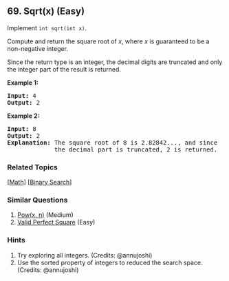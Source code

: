 <!--|This file generated by command(leetcode description); DO NOT EDIT.    |-->
<!--+----------------------------------------------------------------------+-->
<!--|@author    Openset <openset.wang@gmail.com>                           |-->
<!--|@link      https://github.com/openset                                 |-->
<!--|@home      https://github.com/openset/leetcode                        |-->
<!--+----------------------------------------------------------------------+-->

## 69. Sqrt(x) (Easy)

<p>Implement <code>int sqrt(int x)</code>.</p>

<p>Compute and return the square root of <em>x</em>, where&nbsp;<em>x</em>&nbsp;is guaranteed to be a non-negative integer.</p>

<p>Since the return type&nbsp;is an integer, the decimal digits are truncated and only the integer part of the result&nbsp;is returned.</p>

<p><strong>Example 1:</strong></p>

<pre>
<strong>Input:</strong> 4
<strong>Output:</strong> 2
</pre>

<p><strong>Example 2:</strong></p>

<pre>
<strong>Input:</strong> 8
<strong>Output:</strong> 2
<strong>Explanation:</strong> The square root of 8 is 2.82842..., and since 
&nbsp;            the decimal part is truncated, 2 is returned.
</pre>


### Related Topics
[[Math](https://github.com/openset/leetcode/tree/master/tag/math/README.md)] [[Binary Search](https://github.com/openset/leetcode/tree/master/tag/binary-search/README.md)] 

### Similar Questions
  1. [Pow(x, n)](https://github.com/openset/leetcode/tree/master/problems/powx-n) (Medium)
  1. [Valid Perfect Square](https://github.com/openset/leetcode/tree/master/problems/valid-perfect-square) (Easy)

### Hints
  1. Try exploring all integers. (Credits: @annujoshi)
  1. Use the sorted property of integers to reduced the search space. (Credits: @annujoshi)
